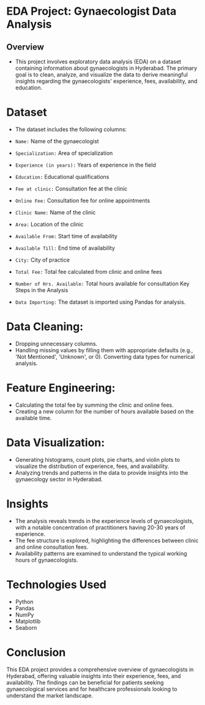 # EDA Project: Gynaecologist Data Analysis
## Overview
- This project involves exploratory data analysis (EDA) on a dataset containing information about gynaecologists in Hyderabad. The primary goal is to clean, analyze, and visualize the data to derive meaningful insights regarding the gynaecologists' experience, fees, availability, and education.

# Dataset
- The dataset includes the following columns:

- `Name:` Name of the gynaecologist
- `Specialization:` Area of specialization
- `Experience (in years):` Years of experience in the field
- `Education:` Educational qualifications
- `Fee at clinic:` Consultation fee at the clinic
- `Online Fee:` Consultation fee for online appointments
- `Clinic Name:` Name of the clinic
- `Area:` Location of the clinic
- `Available From:` Start time of availability
- `Available Till:` End time of availability
- `City:` City of practice
- `Total Fee:` Total fee calculated from clinic and online fees
- `Number of Hrs. Available:` Total hours available for consultation
Key Steps in the Analysis
- `Data Importing:` The dataset is imported using Pandas for analysis.
# Data Cleaning:
- Dropping unnecessary columns.
- Handling missing values by filling them with appropriate defaults (e.g., 'Not Mentioned', 'Unknown', or 0).
Converting data types for numerical analysis.
# Feature Engineering:
- Calculating the total fee by summing the clinic and online fees.
- Creating a new column for the number of hours available based on the available time.
# Data Visualization:
- Generating histograms, count plots, pie charts, and violin plots to visualize the distribution of experience, fees, and availability.
- Analyzing trends and patterns in the data to provide insights into the gynaecology sector in Hyderabad.
# Insights
- The analysis reveals trends in the experience levels of gynaecologists, with a notable concentration of practitioners having 20-30 years of experience.
- The fee structure is explored, highlighting the differences between clinic and online consultation fees.
- Availability patterns are examined to understand the typical working hours of gynaecologists.
# Technologies Used
- Python
- Pandas
- NumPy
- Matplotlib
- Seaborn
# Conclusion
This EDA project provides a comprehensive overview of gynaecologists in Hyderabad, offering valuable insights into their experience, fees, and availability. The findings can be beneficial for patients seeking gynaecological services and for healthcare professionals looking to understand the market landscape.
